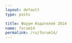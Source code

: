 ```yaml
---
layout: default
type: posts

title: Форум Издателей 2014
name: forum14
permalink: /ru/forum14/
---
```


